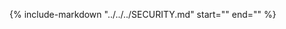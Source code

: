 {%
   include-markdown "../../../SECURITY.md"
   start="<!--security-start-->"
   end="<!--security-end-->"
%}
